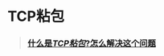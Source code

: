 # TCP粘包

>### [什么是*TCP粘包*?怎么解决这个问题](https://www.baidu.com/link?url=Ri63vxB4K1YcDivgOOZ29YvpA98jJEE6vGFLnFAPWVkRfw6nj3hRlGKmrCm-UTgKsm0XFubps8ESVze4gVJPnWDfTPyoHeYOKX3uPGmrmFa&wd=&eqid=9a18fed600019753000000055fc61a80)

